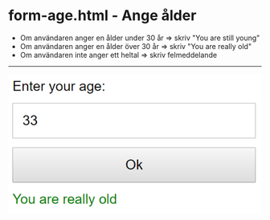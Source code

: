 # form-age.html - Ange ålder

- Om användaren anger en ålder under 30 år => skriv "You are still young"
- Om användaren anger en ålder över 30 år => skriv "You are really old"
- Om användaren inte anger ett heltal => skriv felmeddelande

---

![Bild 1](img/form-age.png)
